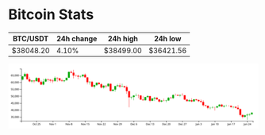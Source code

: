 # Bitcoin Stats

BTC/USDT|24h change|24h high|24h low|
|---|---|---|---|
|$38048.20|4.10%|$38499.00|$36421.56|

<img src="./chart.svg">
